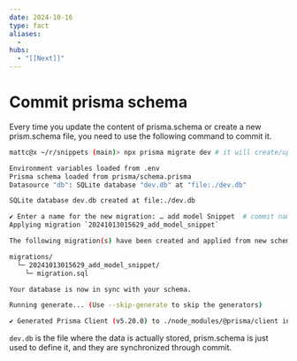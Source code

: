 ```yaml
---
date: 2024-10-16
type: fact
aliases:
  -
hubs:
  - "[[Next]]"
---
```


# Commit prisma schema

Every time you update the content of prisma.schema or create a new prism.schema file, you need to use the following command to commit it.

```bash
mattc@x ~/r/snippets (main)> npx prisma migrate dev # it will create/update `dev.db` file based on prism.schema

Environment variables loaded from .env
Prisma schema loaded from prisma/schema.prisma
Datasource "db": SQLite database "dev.db" at "file:./dev.db"

SQLite database dev.db created at file:./dev.db

✔ Enter a name for the new migration: … add model Snippet  # commit name
Applying migration `20241013015629_add_model_snippet`

The following migration(s) have been created and applied from new schema changes:

migrations/
  └─ 20241013015629_add_model_snippet/
    └─ migration.sql

Your database is now in sync with your schema.

Running generate... (Use --skip-generate to skip the generators)

✔ Generated Prisma Client (v5.20.0) to ./node_modules/@prisma/client in 28ms
```

`dev.db` is the file where the data is actually stored, prism.schema is just used to define it, and they are synchronized through commit.
